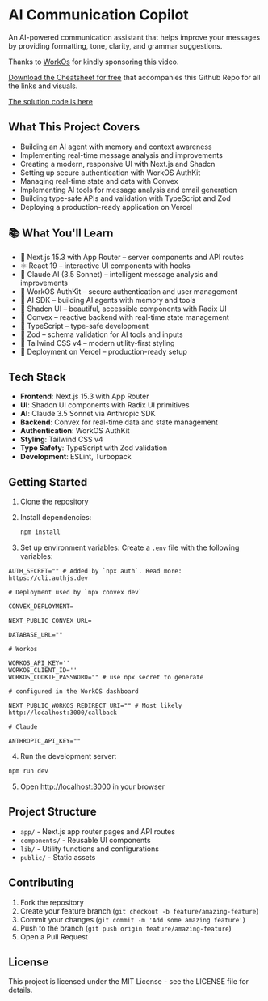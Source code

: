 # AI Communication Copilot

An AI-powered communication assistant that helps improve your messages by providing formatting, tone, clarity, and grammar suggestions.

Thanks to [WorkOs](https://dub.sh/workos-authkit) for kindly sponsoring this video.

[Download the Cheatsheet for free](https://dub.sh/agent-copilot) that accompanies this Github Repo for all the links and visuals.

[The solution code is here](/solution/index.ts)

## What This Project Covers

- Building an AI agent with memory and context awareness
- Implementing real-time message analysis and improvements
- Creating a modern, responsive UI with Next.js and Shadcn
- Setting up secure authentication with WorkOS AuthKit
- Managing real-time state and data with Convex
- Implementing AI tools for message analysis and email generation
- Building type-safe APIs and validation with TypeScript and Zod
- Deploying a production-ready application on Vercel

## 📚 What You'll Learn

- 🚀 Next.js 15.3 with App Router – server components and API routes
- ⚛️ React 19 – interactive UI components with hooks
- 🤖 Claude AI (3.5 Sonnet) – intelligent message analysis and improvements
- 🔐 WorkOS AuthKit – secure authentication and user management
- 🧠 AI SDK – building AI agents with memory and tools
- 🎨 Shadcn UI – beautiful, accessible components with Radix UI
- 💾 Convex – reactive backend with real-time state management
- 📜 TypeScript – type-safe development
- 👀 Zod – schema validation for AI tools and inputs
- 💅 Tailwind CSS v4 – modern utility-first styling
- 🚀 Deployment on Vercel – production-ready setup

## Tech Stack

- **Frontend**: Next.js 15.3 with App Router
- **UI**: Shadcn UI components with Radix UI primitives
- **AI**: Claude 3.5 Sonnet via Anthropic SDK
- **Backend**: Convex for real-time data and state management
- **Authentication**: WorkOS AuthKit
- **Styling**: Tailwind CSS v4
- **Type Safety**: TypeScript with Zod validation
- **Development**: ESLint, Turbopack

## Getting Started

1. Clone the repository
2. Install dependencies:

   ```bash
   npm install
   ```

3. Set up environment variables:
   Create a `.env` file with the following variables:

```
AUTH_SECRET="" # Added by `npx auth`. Read more: https://cli.authjs.dev

# Deployment used by `npx convex dev`

CONVEX_DEPLOYMENT=

NEXT_PUBLIC_CONVEX_URL=

DATABASE_URL=""

# Workos

WORKOS_API_KEY=''
WORKOS_CLIENT_ID=''
WORKOS_COOKIE_PASSWORD="" # use npx secret to generate

# configured in the WorkOS dashboard

NEXT_PUBLIC_WORKOS_REDIRECT_URI="" # Most likely http://localhost:3000/callback

# Claude

ANTHROPIC_API_KEY=""

```

4. Run the development server:

```bash
npm run dev
```

5. Open [http://localhost:3000](http://localhost:3000) in your browser

## Project Structure

- `app/` - Next.js app router pages and API routes
- `components/` - Reusable UI components
- `lib/` - Utility functions and configurations
- `public/` - Static assets

## Contributing

1. Fork the repository
2. Create your feature branch (`git checkout -b feature/amazing-feature`)
3. Commit your changes (`git commit -m 'Add some amazing feature'`)
4. Push to the branch (`git push origin feature/amazing-feature`)
5. Open a Pull Request

## License

This project is licensed under the MIT License - see the LICENSE file for details.
